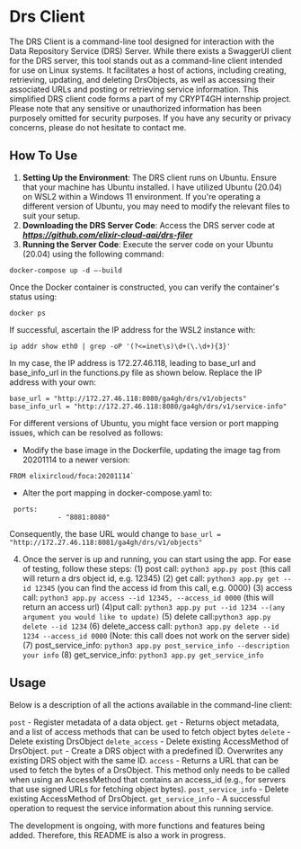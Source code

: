 # Drs Client
The DRS Client is a command-line tool designed for interaction with the Data Repository Service (DRS) Server. While there exists a SwaggerUI client for the DRS server, this tool stands out as a command-line client intended for use on Linux systems. It facilitates a host of actions, including creating, retrieving, updating, and deleting DrsObjects, as well as accessing their associated URLs and posting or retrieving service information. This simplified DRS client code forms a part of my CRYPT4GH internship project. Please note that any sensitive or unauthorized information has been purposely omitted for security purposes. If you have any security or privacy concerns, please do not hesitate to contact me.

## How To Use
1. **Setting Up the Environment**: The DRS client runs on Ubuntu. Ensure that your machine has Ubuntu installed. I have utilized Ubuntu (20.04) on WSL2 within a Windows 11 environment. If you're operating a different version of Ubuntu, you may need to modify the relevant files to suit your setup.
2. **Downloading the DRS Server Code**: Access the DRS server code at **_https://github.com/elixir-cloud-aai/drs-filer_**
3. **Running the Server Code**: Execute the server code on your Ubuntu (20.04) using the following command:

```
docker-compose up -d –-build
```

Once the Docker container is constructed, you can verify the container's status using:

```
docker ps

```

If successful, ascertain the IP address for the WSL2 instance with:

```
ip addr show eth0 | grep -oP '(?<=inet\s)\d+(\.\d+){3}' 
```

In my case, the IP address is 172.27.46.118, leading to base_url and base_info_url in the functions.py file as shown below. Replace the IP address with your own:

```
base_url = "http://172.27.46.118:8080/ga4gh/drs/v1/objects"
base_info_url = "http://172.27.46.118:8080/ga4gh/drs/v1/service-info"
```

For different versions of Ubuntu, you might face version or port mapping issues, which can be resolved as follows:
 - Modify the base image in the Dockerfile, updating the image tag from 20201114 to a newer version:

 ```
 FROM elixircloud/foca:20201114`
 ```

 - Alter the port mapping in docker-compose.yaml to:

```
 ports:
            - "8081:8080"
```

Consequently, the base URL would change to
`base_url = "http://172.27.46.118:8081/ga4gh/drs/v1/objects"`

4. Once the server is up and running, you can start using the app. For ease of testing, follow these steps: 
(1) post call: `python3 app.py post` (this call will return a drs object id, e.g. 12345)
(2) get call: `python3 app.py get --id 12345` (you can find the access id from this call, e.g. 0000)
(3) access call: `python3 app.py access --id 12345, --access_id 0000` (this will return an access url)
(4)put call: `python3 app.py put --id 1234 --(any argument you would like to update)`
(5) delete call:`python3 app.py delete --id 1234`
(6) delete_access call: `python3 app.py delete --id 1234 --access_id 0000` (Note: this call does not work on the server side)
(7) post_service_info: `python3 app.py post_service_info --description your info`
(8) get_service_info: `python3 app.py get_service_info`

## Usage 
Below is a description of all the actions available in the command-line client:

`post` - Register metadata of a data object.
`get` - Returns object metadata, and a list of access methods that can be used to fetch object bytes
`delete` - Delete existing DrsObject
`delete_access` - Delete existing AccessMethod of DrsObject.
`put` - Create a DRS object with a predefined ID. Overwrites any existing DRS object with the same ID.
`access` - Returns a URL that can be used to fetch the bytes of a DrsObject. This method only needs to be called when using an AccessMethod that contains an access_id (e.g., for servers that use signed URLs for fetching object bytes).
`post_service_info` - Delete existing AccessMethod of DrsObject.
`get_service_info` - A successful operation to request the service information about this running service.

The development is ongoing, with more functions and features being added. Therefore, this README is also a work in progress. 

